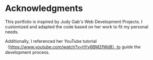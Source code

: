 # Acknowledgments
This portfolio is inspired by Judy Gab's Web Development Projects. I customized and adapted the code based on her work to fit my personal needs.

Additionally, I referenced her YouTube tutorial（https://www.youtube.com/watch?v=hYv6BM2fWd8）to guide the development process.

